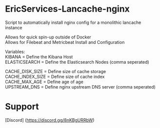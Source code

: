 # EricServices-Lancache-nginx


Script to automatically install nginx config for a monolithic lancache instance  

Allows for quick spin-up outside of Docker  
Allows for Filebeat and Metricbeat Install and Configuration  

Variables:  
KIBANA = Define the Kibana Host  
ELASTICSEARCH = Define the Elasticsearch Nodes (comma seperated)     

CACHE_DISK_SIZE = Define size of cache storage  
CACHE_INDEX_SIZE = Define size of cache index  
CACHE_MAX_AGE = Define age of age  
UPSTREAM_DNS = Define nginx upstream DNS server (comma seperated)    

# Support
[Discord] (https://discord.gg/8nKBgURRbW)
